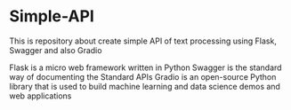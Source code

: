 # Simple-API
This is repository about create simple API of text processing using Flask, Swagger and also Gradio

Flask is a micro web framework written in Python
Swagger is the standard way of documenting the Standard APIs
Gradio is an open-source Python library that is used to build machine learning and data science demos and web applications
